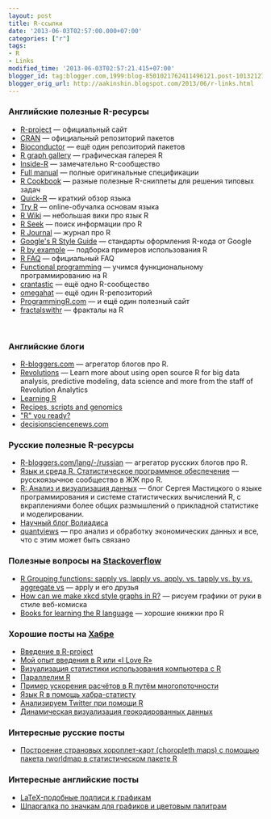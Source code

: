 ```yaml
---
layout: post
title: R-ссылки
date: '2013-06-03T02:57:00.000+07:00'
categories: ["r"]
tags:
- R
- Links
modified_time: '2013-06-03T02:57:21.415+07:00'
blogger_id: tag:blogger.com,1999:blog-8501021762411496121.post-1013212792975062022
blogger_orig_url: http://aakinshin.blogspot.com/2013/06/r-links.html
---
```


### Английские полезные R-ресурсы

* [R-project](http://www.r-project.org/) &mdash; официальный сайт
* [CRAN](http://cran.r-project.org/) &mdash; официальный репозиторий пакетов
* [Bioconductor](http://www.bioconductor.org/) &mdash; ещё один репозиторий пакетов
* [R graph gallery](http://gallery.r-enthusiasts.com/) &mdash; графическая галерея R
* [Inside-R](http://www.inside-r.org/) &mdash; замечательно R-сообщество
* [Full manual](http://lib.stat.cmu.edu/R/CRAN/doc/manuals/fullrefman.pdf) &mdash; полные оригинальные спецификации
* [R Cookbook](http://www.cookbook-r.com/) &mdash; разные полезные R-сниппеты для решения типовых задач
* [Quick-R](http://www.statmethods.net/index.html) &mdash; краткий обзор языка
* [Try R](http://tryr.codeschool.com/) &mdash; online-обучалка основам языка
* [R Wiki](http://rwiki.sciviews.org/doku.php) &mdash; небольшая вики про язык R
* [R Seek](http://www.rseek.org/) &mdash; поиск информации про R
* [R Journal](http://journal.r-project.org/) &mdash; журнал про R
* [Google's R Style Guide](http://google-styleguide.googlecode.com/svn/trunk/google-r-style.html) &mdash; стандарты оформления R-кода от Google
* [R by example](http://www.mayin.org/ajayshah/KB/R/index.html) &mdash; подборка примеров использования R
* [R FAQ](http://cran.r-project.org/doc/FAQ/R-FAQ.html) &mdash; официальный FAQ
* [Functional programming](https://github.com/hadley/devtools/wiki/Functional-programming) — учимся функциональному программированию на R
* [crantastic](http://crantastic.org/) — ещё одно R-сообщество
* [omegahat](http://www.omegahat.org/) — ещё один R-репозиторий
* [ProgrammingR.com](http://www.programmingr.com) — и ещё один полезный сайт
* [fractalswithr](http://fractalswithr.blogspot.ru/) — фракталы на R

&nbsp;<!--more-->

### Английские блоги

* [R-bloggers.com](http://www.r-bloggers.com) &mdash; агрегатор блогов про R.
* [Revolutions](http://blog.revolutionanalytics.com/) — Learn more about using open source R for big data analysis, predictive modeling, data science and more from the staff of Revolution Analytics
* [Learning R](http://learnr.wordpress.com/)
* [Recipes, scripts and genomics](http://zvfak.blogspot.ru/)
* [&quot;R&quot; you ready?](http://ryouready.wordpress.com/) 
* [decisionsciencenews.com](http://www.decisionsciencenews.com/)


### Русские полезные R-ресурсы
* [R-bloggers.com/lang/-/russian](http://www.r-bloggers.com/lang/-/russian) &mdash; агрегатор русских блогов про R.
* [Язык и среда R. Статистическое программное обеспечение](http://r-statistics.livejournal.com/) &mdash; русскоязычное сообщество в ЖЖ про R.
* [R: Анализ и визуализация данных](http://r-analytics.blogspot.ru/) &mdash; блог Сергея Мастицкого о языке программирования и системе статистических вычислений R, с вкраплениями более общих размышлений о прикладной статистике и моделировании.
* [Научный блог Волиадиса](http://voliadis.ru/taxonomy/term/18)
* [quantviews](http://quantviews.blogspot.ru/) &mdash; про анализ и обработку экономических данных и все, что с этим может быть связано


### Полезные вопросы на [Stackoverflow](http://stackoverflow.com/questions/tagged/r)

* [R Grouping functions: sapply vs. lapply vs. apply. vs. tapply vs. by vs. aggregate vs](http://stackoverflow.com/questions/3505701/r-grouping-functions-sapply-vs-lapply-vs-apply-vs-tapply-vs-by-vs-aggrega) &mdash; apply и его друзья
* [How can we make xkcd style graphs in R?](http://stackoverflow.com/questions/12675147/how-can-we-make-xkcd-style-graphs-in-r?goback=.gmp_77616.gde_77616_member_177069747) &mdash; рисуем графики от руки в стиле веб-комиска
* [Books for learning the R language](http://stackoverflow.com/questions/192369/books-for-learning-the-r-language) &mdash; хорошие книжки про R


### Хорошие посты на [Хабре](http://habrahabr.ru/hub/r/)

* [Введение в R-project](http://habrahabr.ru/post/160373/)
* [Мой опыт введения в R или «I Love R»](http://habrahabr.ru/post/168817/)
* [Визуализация статистики использования компьютера с R](http://habrahabr.ru/post/165337/)
* [Параллелим R](http://habrahabr.ru/post/163277/)
* [Пример ускорения расчётов в R путём многопоточности](http://habrahabr.ru/post/168399/)
* [Язык R в помощь хабра-статисту](http://habrahabr.ru/post/162583/)
* [Анализируем Twitter при помощи R](http://habrahabr.ru/post/140093/)
* [Динамическая визуализация геокодированных данных](http://habrahabr.ru/post/165305/R)


### Интересные русские посты

* [Построение страновых хороплет-карт (choropleth maps) с помощью пакета rworldmap в статистическом пакете R](http://quantviews.blogspot.ru/2013/02/choropleth-maps-rworldmap-r.html)


### Интересные английские посты

* [LaTeX-подобные подписи к графикам](http://vis.supstat.com/2013/04/mathematical-annotation-in-r/)
* [Шпаргалка по значкам для графиков и цветовым палитрам](http://vis.supstat.com/2013/04/plotting-symbols-and-color-palettes/)